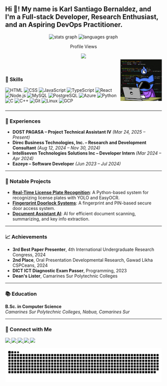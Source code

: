 <h2 align="left">Hi 👋! My name is Karl Santiago Bernaldez, and I'm a Full-stack Developer, Research Enthusiast, and an Aspiring DevOps Practitioner.</h2>

<div align="center">
  <img src="https://github-readme-stats.vercel.app/api?username=karlbernaldez&hide_title=false&hide_rank=false&show_icons=true&include_all_commits=true&count_private=true&disable_animations=false&theme=dracula&locale=en&hide_border=false" height="150" alt="stats graph" />
  <img src="https://github-readme-stats.vercel.app/api/top-langs?username=karlbernaldez&locale=en&hide_title=false&layout=compact&card_width=320&langs_count=5&theme=dracula&hide_border=false" height="150" alt="languages graph" />
  <p align="center">Profile Views</p>
  <div align="center">
    <img src="https://profile-counter.glitch.me/karlbernaldez/count.svg?"  />
  </div>
</div>



<img align="right" height="133" src="/coding.gif" alt="developer gif" />

<p>&nbsp;</p>

### 🚀 Skills

<div align="left">
  <p>
    <img src="https://cdn.jsdelivr.net/gh/devicons/devicon/icons/html5/html5-original.svg" height="30" alt="HTML" />
    <img src="https://cdn.jsdelivr.net/gh/devicons/devicon/icons/css3/css3-original.svg" height="30" alt="CSS" />
    <img src="https://cdn.jsdelivr.net/gh/devicons/devicon/icons/javascript/javascript-original.svg" height="30" alt="JavaScript" />
    <img src="https://cdn.jsdelivr.net/gh/devicons/devicon/icons/typescript/typescript-original.svg" height="30" alt="TypeScript" />
    <img src="https://cdn.jsdelivr.net/gh/devicons/devicon/icons/react/react-original.svg" height="30" alt="React" />
    <img src="https://cdn.jsdelivr.net/gh/devicons/devicon/icons/nodejs/nodejs-original.svg" height="30" alt="Node.js" />
    <img src="https://cdn.jsdelivr.net/gh/devicons/devicon/icons/mysql/mysql-original.svg" height="30" alt="MySQL" />
    <img src="https://cdn.jsdelivr.net/gh/devicons/devicon/icons/postgresql/postgresql-original.svg" height="30" alt="PostgreSQL" />
    <img src="https://cdn.jsdelivr.net/gh/devicons/devicon/icons/azure/azure-original.svg" height="30" alt="Azure" />
    <img src="https://cdn.jsdelivr.net/gh/devicons/devicon/icons/python/python-original.svg" height="30" alt="Python" />
    <img src="https://cdn.jsdelivr.net/gh/devicons/devicon/icons/c/c-original.svg" height="30" alt="C" />
    <img src="https://cdn.jsdelivr.net/gh/devicons/devicon/icons/cplusplus/cplusplus-original.svg" height="30" alt="C++" />
<!--     <img src="https://cdn.jsdelivr.net/gh/devicons/devicon/icons/tensorflow/tensorflow-original.svg" height="30" alt="TensorFlow" /> -->
    <img src="https://cdn.jsdelivr.net/gh/devicons/devicon/icons/git/git-original.svg" height="30" alt="Git" />
    <img src="https://cdn.jsdelivr.net/gh/devicons/devicon/icons/linux/linux-original.svg" height="30" alt="Linux" />
    <img src="https://cdn.jsdelivr.net/gh/devicons/devicon/icons/googlecloud/googlecloud-original.svg" height="30" alt="GCP" />
    
  </p>
</div>

###

---

### 💼 Experiences
- **DOST PAGASA – Project Technical Assistant IV** *(Mar 24, 2025 – Present)*
- **Direc Business Technologies, Inc. – Research and Development Consultant** *(Aug 12, 2024 – Nov 30, 2024)* 
- **Intelliseven Technologies Solutions Inc – Developer Intern** *(Mar 2024 – Apr 2024)*
- **Eazeye – Software Developer** *(Jun 2023 – Jul 2024)*
---

### 🌟 Notable Projects

- [**Real-Time License Plate Recognition**](https://github.com/kakie19/Real-Time-License-Plate-Recognition): A Python-based system for recognizing license plates with YOLO and EasyOCR.
- [**Fingerprint Doorlock Systems**](https://github.com/BryanLomerio/dashboard): A fingerprint and PIN-based secure door access system.
- [**Document Assistant AI**](https://github.com/karlbernaldez/document-assistant): AI for efficient document scanning, summarizing, and key info extraction.
---

### 📈 Achievements

- **3rd Best Paper Presenter**, 4th International Undergraduate Research Congress, 2024  
- **2nd Place**, Oral Presentation Developmental Research, Gawad Likha CSPCeans, 2024  
- **DICT ICT Diagnostic Exam Passer**, Programming, 2023  
- **Dean's Lister**, Camarines Sur Polytechnic Colleges  

---

### 📚 Education

**B.Sc. in Computer Science**  
*Camarines Sur Polytechnic Colleges, Nabua, Camarines Sur* 

---

### 🔗 Connect with Me

<div align="left">
  <p>
    <a href="https://facebook.com/karl.bernaldez.92" target="_blank">
      <img src="https://img.shields.io/static/v1?message=Facebook&logo=facebook&label=&color=1877F2&logoColor=white&style=for-the-badge" height="35" />
    </a>
    <a href="https://github.com/karlbernaldez" target="_blank">
      <img src="https://img.shields.io/static/v1?message=GitHub&logo=github&label=&color=181717&logoColor=white&style=for-the-badge" height="35" />
    </a>
    <a href="mailto:bernaldezkarlsantiago@gmail.com" target="_blank">
      <img src="https://img.shields.io/static/v1?message=Gmail&logo=gmail&label=&color=D14836&logoColor=white&style=for-the-badge" height="35" />
    </a>
    <a href="https://discord.com/users/tipgah" target="_blank">
      <img src="https://img.shields.io/static/v1?message=Discord&logo=discord&label=&color=7289DA&logoColor=white&style=for-the-badge" height="35" />
    </a>
    <a href="https://www.linkedin.com/in/karl-santiago-bernaldez-131601254/" target="_blank">
      <img src="https://img.shields.io/static/v1?message=LinkedIn&logo=linkedin&label=&color=0077B5&logoColor=white&style=for-the-badge" height="35" />
    </a>
  </p>
</div>

![GitHub User Contribution](/karl-contribution.svg)

